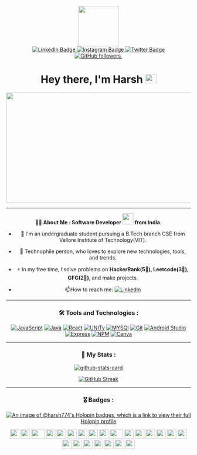 <div id="header" align="center">
  <img src="https://media.giphy.com/media/RN8FdaB6T1bkkI5n4I/giphy.gif" width="110"/>
  <div id="badges">
  <a href="https://www.linkedin.com/in/harsh-singh-kushwaha-ba1470207/">
    <img src="https://img.shields.io/badge/LinkedIn-blue?style=for-the-badge&logo=linkedin&logoColor=white" alt="LinkedIn Badge"/>
  </a>
  <a href="https://instagram.com/mr_harsh2.3_?igshid=YmMyMTA2M2Y=">
    <img src="https://img.shields.io/badge/Instagram-red?style=for-the-badge&logo=instagram&logoColor=white" alt="Instagram Badge"/>
  </a>
  <a href="https://twitter.com/Mr_Harsh23_">
    <img src="https://img.shields.io/badge/Twitter-blue?style=for-the-badge&logo=twitter&logoColor=white" alt="Twitter Badge"/>
  </a>
</div>
     <a href="https://github.com/harsh774?tab=followers">
      <img alt="GitHub followers" src="https://img.shields.io/github/followers/harsh774?color=green&logo=github">
    </a>
     <a href="https://github.com/harsh774?tab=followers">
        <img src="https://komarev.com/ghpvc/?username=harsh774&style=flat-square&color=blue" alt=""/>
    </a>
   
  <h1>
  Hey there, I'm Harsh
  <img src="https://user-images.githubusercontent.com/74038190/216122041-518ac897-8d92-4c6b-9b3f-ca01dcaf38ee.png" alt="Fire" width="30" height="24" />
</h1>
</div>


<div align="center">
  <img src="https://media.giphy.com/media/dWesBcTLavkZuG35MI/giphy.gif" width="600" height="300"/>

  ---
<div/>
  
  **👨‍💻 About Me : Software Developer <img src="https://media.giphy.com/media/WUlplcMpOCEmTGBtBW/giphy.gif" width="30"> from India.**
  
  - :telescope: I'm an undergraduate student pursuing a B.Tech branch CSE from Vellore Institute of Technology(VIT).

  - :seedling: Technophile person, who loves to explore new technologies, tools, and trends.

  - :zap: In my free time, I solve problems on **HackerRank(5🌟), Leetcode(3🌟), GFG(2🌟)**, and make projects.

  - :mailbox:How to reach me: <a href='https://www.linkedin.com/in/harsh-singh23' target="_blank"><img alt='LinkedIn' src='https://img.shields.io/badge/LinkedIn-100000?style=flat&logo=LinkedIn&logoColor=white&labelColor=0459B3&color=0459B3'/></a>
  
  ---

### 🛠️ Tools and Technologies :
<a href='https://github.com/harsh774' target="_blank"><img alt='JavaScript' src='https://img.shields.io/badge/JavaScript-100000?style=flat-square&logo=JavaScript&logoColor=white&labelColor=black&color=black'/></a> <a href='https://github.com/harsh774' target="_blank"><img alt='Java' src='https://img.shields.io/badge/JAVA-100000?style=flat-square&logo=Java&logoColor=white&labelColor=black&color=black'/></a> <a href='https://github.com/harsh774' target="_blank"><img alt='React' src='https://img.shields.io/badge/ReactJS-100000?style=flat-square&logo=React&logoColor=white&labelColor=black&color=000000'/></a> <a href='https://github.com/harsh774' target="_blank"><img alt='UNITy' src='https://img.shields.io/badge/UNITY-100000?style=flat-square&logo=UNITy&logoColor=white&labelColor=black&color=000000'/></a> <a href='https://github.com/harsh774' target="_blank"><img alt='MYSQl' src='https://img.shields.io/badge/MySQL-100000?style=flat-square&logo=MYSQl&logoColor=white&labelColor=black&color=000000'/></a> <a href='https://github.com/harsh774' target="_blank"><img alt='Git' src='https://img.shields.io/badge/Git-100000?style=flat-square&logo=Git&logoColor=white&labelColor=black&color=000000'/></a> <a href='https://github.com/harsh774' target="_blank"><img alt='Android Studio' src='https://img.shields.io/badge/Android_Studio-100000?style=flat-square&logo=Android Studio&logoColor=white&labelColor=black&color=000000'/></a> <a href='https://github.com/harsh774' target="_blank"><img alt='Express' src='https://img.shields.io/badge/Express_JS-100000?style=flat-square&logo=Express&logoColor=white&labelColor=black&color=000000'/></a> <a href='https://github.com/harsh774' target="_blank"><img alt='NPM' src='https://img.shields.io/badge/Node_Js-100000?style=flat-square&logo=NPM&logoColor=white&labelColor=black&color=000000'/></a> <a href='https://github.com/harsh774' target="_blank"><img alt='Canva' src='https://img.shields.io/badge/Canva-100000?style=flat-square&logo=Canva&logoColor=white&labelColor=black&color=000000'/></a>

  ---

### 📂 My Stats :
  [![github-stats-card](https://kasroudra-stats-card.onrender.com/user?user=harsh774&layout=compact&theme=vision-friendly-dark&background=000000)](https://github.com/harsh774/github-stats-card)

  [![GitHub Streak](http://github-readme-streak-stats.herokuapp.com?user=harsh774&theme=vision-friendly-dark&background=000000)](https://git.io/streak-stats)

  ---
### 🎖️ Badges : 
  [![An image of @harsh774's Holopin badges, which is a link to view their full Holopin profile](https://holopin.me/harsh774)](https://holopin.io/@harsh774)

</div>
<div align="">
    <img src="https://cultofthepartyparrot.com/parrots/hd/githubparrot.gif" width="25" height="25"/>
    <img src="https://cultofthepartyparrot.com/flags/hd/iranparrot.gif" width="25" height="25"/>
    <img src="https://cultofthepartyparrot.com/parrots/asyncparrot.gif" width="36" height="25"/>
    <img src="https://cultofthepartyparrot.com/parrots/hd/60fpsparrot.gif" width="25" height="25"/>
    <img src="https://cultofthepartyparrot.com/parrots/hd/jumpingparrot.gif" width="25" height="25"/>
    <img src="https://cultofthepartyparrot.com/parrots/hd/opensourceparrot.gif" width="25" height="25"/>
    <img src="https://cultofthepartyparrot.com/parrots/hd/dealwithitnowparrot.gif" width="25" height="25"/>
    <img src="https://cultofthepartyparrot.com/parrots/hd/hypnoparrotlight.gif" width="25" height="25"/>
    <img src="https://cultofthepartyparrot.com/parrots/databaseparrot.gif" width="25" height="25"/>
    <img src="https://cultofthepartyparrot.com/parrots/fixparrot.gif" width="36" height="25"/>
    <img src="https://cultofthepartyparrot.com/parrots/hd/laptop_parrot.gif" width="25" height="25"/>
    <img src="https://cultofthepartyparrot.com/parrots/hd/spinningparrot.gif" width="25" height="25"/>
    <img src="https://cultofthepartyparrot.com/parrots/hd/levitationparrot.gif" width="25" height="25"/>
    <img src="https://cultofthepartyparrot.com/parrots/hd/meldparrot.gif" width="25" height="25"/>
    <img src="https://cultofthepartyparrot.com/parrots/slomoparrot.gif" width="25" height="25"/>
    <img src="https://cultofthepartyparrot.com/parrots/hd/moonwalkingparrot.gif" width="25" height="25"/>
    <img src="https://cultofthepartyparrot.com/parrots/hd/stableparrot.gif" width="25" height="25"/>
    <img src="https://cultofthepartyparrot.com/parrots/hd/scienceparrot.gif" width="25" height="25"/>
    <img src="https://cultofthepartyparrot.com/parrots/hd/pirateparrot.gif" width="25" height="25"/>
    <img src="https://cultofthepartyparrot.com/parrots/hd/footballparrot.gif" width="25" height="25"/>
    <img src="https://cultofthepartyparrot.com/parrots/hd/illuminatiparrot.gif" width="25" height="25"/>
    <img src="https://cultofthepartyparrot.com/parrots/hd/hypnoparrotdark.gif" width="25" height="25"/>
    <img src="https://cultofthepartyparrot.com/parrots/hd/mustacheparrot.gif" width="25" height="25"/>
</div>
